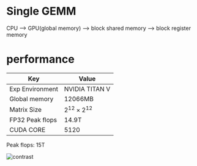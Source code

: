 # Single GEMM
CPU ——> GPU(global memory) ——> block shared memory ——> block register memory

# performance
| Key | Value |
| ------ | ------- |
| Exp Environment | NVIDIA TITAN V|
| Global memory | 12066MB|
| Matrix Size |   $2^{12} \times 2^{12}$|
| FP32 Peak flops | 14.9T|
| CUDA CORE | 5120 |



Peak flops: 15T

![contrast](./pic/contrast.png)